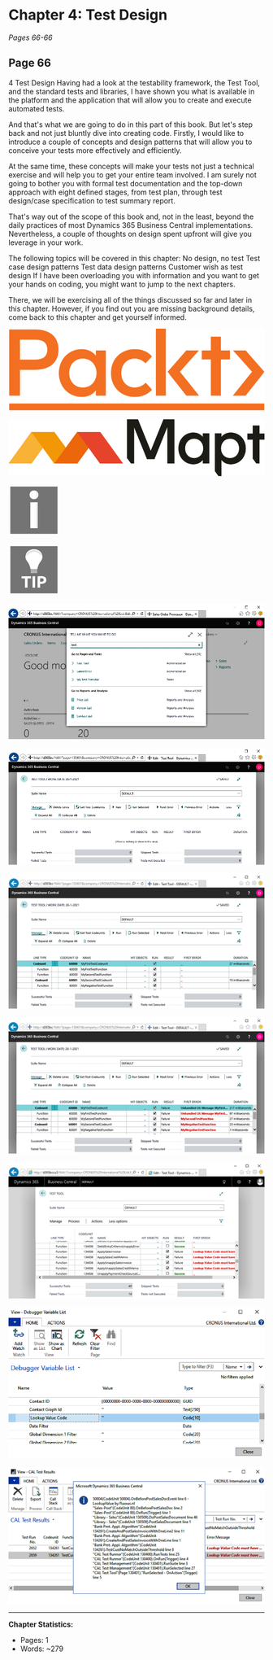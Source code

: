 # Chapter 4: Test Design

*Pages 66-66*

## Page 66

4 Test Design Having had a look at the testability framework, the Test Tool, and the standard tests and libraries, I have shown you what is available in the platform and the application that will allow you to create and execute automated tests.

And that's what we are going to do in this part of this book. But let's step back and not just bluntly dive into creating code. Firstly, I would like to introduce a couple of concepts and design patterns that will allow you to conceive your tests more effectively and efficiently.

At the same time, these concepts will make your tests not just a technical exercise and will help you to get your entire team involved. I am surely not going to bother you with formal test documentation and the top-down approach with eight defined stages, from test plan, through test design/case specification to test summary report.

That's way out of the scope of this book and, not in the least, beyond the daily practices of most Dynamics 365 Business Central implementations. Nevertheless, a couple of thoughts on design spent upfront will give you leverage in your work.

The following topics will be covered in this chapter: No design, no test Test case design patterns Test data design patterns Customer wish as test design If I have been overloading you with information and you want to get your hands on coding, you might want to jump to the next chapters.

There, we will be exercising all of the things discussed so far and later in this chapter. However, if you find out you are missing background details, come back to this chapter and get yourself informed.

![Image from page 66](../images/page_66_img_3.png)

![Image from page 66](../images/page_66_img_5.png)

![Image from page 66](../images/page_66_img_7.png)

![Image from page 66](../images/page_66_img_9.png)

![Image from page 66](../images/page_66_img_18.png)

![Image from page 66](../images/page_66_img_19.png)

![Image from page 66](../images/page_66_img_21.png)

![Image from page 66](../images/page_66_img_22.png)

![Image from page 66](../images/page_66_img_54.png)

![Image from page 66](../images/page_66_img_63.png)

![Image from page 66](../images/page_66_img_67.png)

---

**Chapter Statistics:**
- Pages: 1
- Words: ~279
